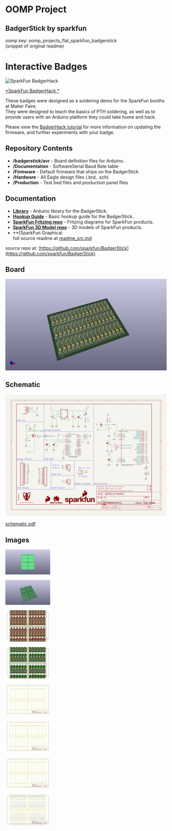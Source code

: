 # OOMP Project  
## BadgerStick  by sparkfun  
  
oomp key: oomp_projects_flat_sparkfun_badgerstick  
(snippet of original readme)  
  
Interactive Badges  
==================  
   
 ![SparkFun BadgerHack](https://cdn.sparkfun.com/r/600-600/assets/learn_tutorials/4/3/6/Badgerhack_Hookup_Guide-35.jpg)  
   
 [*SparkFun BadgerHack *](https://learn.sparkfun.com/tutorials/badgerhack)  
   
 These badges were designed as a soldering demo for the SparkFun booths at Maker Faire.   
 They were designed to teach the basics of PTH soldering, as well as to provide users with an Arduino platform they could take home and hack.  
   
Please view the [BadgerHack tutorial](https://learn.sparkfun.com/tutorials/badgerhack) for more information on updating the firmware, and further experiments with your badge.   
   
 Repository Contents  
-------------------  
  
* **/badgerstick/avr** - Board definition files for Arduino.  
* **/Documentation** - SoftwareSerial Baud Rate table  
* **/Firmware** - Default firmware that ships on the BadgerStick  
* **/Hardware** - All Eagle design files (.brd, .sch)  
* **/Production** - Test bed files and production panel files  
  
Documentation  
--------------  
* **[Library](https://github.com/sparkfun/SparkFun_LED_Array_8x7_Arduino_Library)** - Arduino library for the BadgerStick.  
* **[Hookup Guide](https://learn.sparkfun.com/tutorials/badgerhack)** - Basic hookup guide for the BadgerStick.   
* **[SparkFun Fritzing repo](https://github.com/sparkfun/Fritzing_Parts)** - Fritzing diagrams for SparkFun products.  
* **[SparkFun 3D Model repo](https://github.com/sparkfun/3D_Models)** - 3D models of SparkFun products.   
* **[SparkFun Graphical  
  full source readme at [readme_src.md](readme_src.md)  
  
source repo at: [https://github.com/sparkfun/BadgerStick](https://github.com/sparkfun/BadgerStick)  
## Board  
  
[![working_3d.png](working_3d_600.png)](working_3d.png)  
## Schematic  
  
[![working_schematic.png](working_schematic_600.png)](working_schematic.png)  
  
[schematic pdf](working_schematic.pdf)  
## Images  
  
[![working_3D_bottom.png](working_3D_bottom_140.png)](working_3D_bottom.png)  
  
[![working_3D_top.png](working_3D_top_140.png)](working_3D_top.png)  
  
[![working_assembly_page_01.png](working_assembly_page_01_140.png)](working_assembly_page_01.png)  
  
[![working_assembly_page_02.png](working_assembly_page_02_140.png)](working_assembly_page_02.png)  
  
[![working_assembly_page_03.png](working_assembly_page_03_140.png)](working_assembly_page_03.png)  
  
[![working_assembly_page_04.png](working_assembly_page_04_140.png)](working_assembly_page_04.png)  
  
[![working_assembly_page_05.png](working_assembly_page_05_140.png)](working_assembly_page_05.png)  
  
[![working_assembly_page_06.png](working_assembly_page_06_140.png)](working_assembly_page_06.png)  
